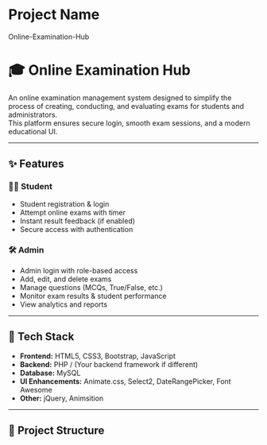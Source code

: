 ﻿# Project Name
 Online-Examination-Hub
# 🎓 Online Examination Hub

An online examination management system designed to simplify the process of creating, conducting, and evaluating exams for students and administrators.  
This platform ensures secure login, smooth exam sessions, and a modern educational UI.

---

## ✨ Features

### 👨‍🎓 Student
- Student registration & login
- Attempt online exams with timer
- Instant result feedback (if enabled)
- Secure access with authentication

### 🛠️ Admin
- Admin login with role-based access
- Add, edit, and delete exams
- Manage questions (MCQs, True/False, etc.)
- Monitor exam results & student performance
- View analytics and reports

---

## 🚀 Tech Stack

- **Frontend:** HTML5, CSS3, Bootstrap, JavaScript  
- **Backend:** PHP / (Your backend framework if different)  
- **Database:** MySQL  
- **UI Enhancements:** Animate.css, Select2, DateRangePicker, Font Awesome  
- **Other:** jQuery, Animsition  

---

## 📂 Project Structure

